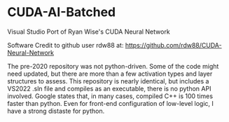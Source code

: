 # CUDA-AI-Batched
Visual Studio Port of Ryan Wise's CUDA Neural Network

Software Credit to github user rdw88 at:
https://github.com/rdw88/CUDA-Neural-Network

The pre-2020 repository was not python-driven.  Some of the code might need updated, but there are more than a few activation types and layer structures to assess.  This repository is nearly identical, but includes a VS2022 .sln file and compiles as an executable, there is no python API involved.  Google states that, in many cases, compiled C++ is 100 times faster than python.  Even for front-end configuration of low-level logic, I have a strong distaste for python.
